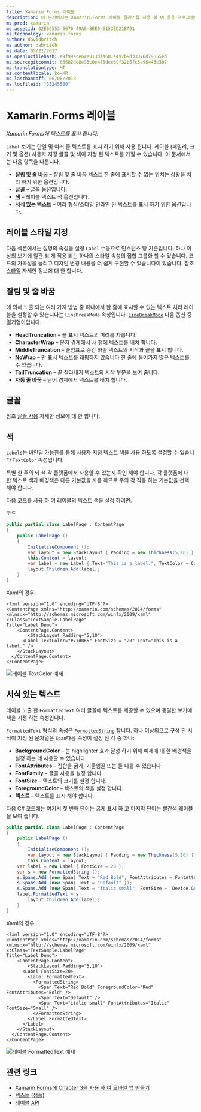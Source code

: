 ```yaml
---
title: Xamarin.Forms 레이블
description: 이 문서에서는 Xamarin.Forms 레이블 클래스를 사용 하 여 응용 프로그램에 단일 및 여러 줄 텍스트를 표시 하는 방법을 설명 합니다.
ms.prod: xamarin
ms.assetid: 02E6C553-5670-49A0-8EE9-5153ED21EA91
ms.technology: xamarin-forms
author: davidbritch
ms.author: dabritch
ms.date: 05/22/2017
ms.openlocfilehash: e9f99ace64e013dfa681e497b9d33376d79555ed
ms.sourcegitcommit: 66682dd8e93c0e4f5dee69f32b5fc5a96443e307
ms.translationtype: MT
ms.contentlocale: ko-KR
ms.lasthandoff: 06/08/2018
ms.locfileid: "35245500"
---
```

# <a name="xamarinforms-label"></a>Xamarin.Forms 레이블

_Xamarin.Forms에 텍스트를 표시 합니다._

`Label` 보기는 단일 및 여러 줄 텍스트를 표시 하기 위해 사용 됩니다. 레이블 (패밀리, 크기 및 옵션) 사용자 지정 글꼴 및 색이 지정 된 텍스트를 가질 수 있습니다. 이 문서에서는 다음 항목을 다룹니다.

- **[잘림 및 줄 바꿈](#Truncation_and_Wrapping)**  &ndash; 잘림 및 줄 바꿈 텍스트 한 줄에 표시할 수 없는 위치는 상황을 처리 하기 위한 옵션입니다.
- **[글꼴](#Font)**  &ndash; 글꼴 옵션입니다.
- **[색](#Color)**  &ndash; 레이블 텍스트 색 옵션입니다.
- **[서식 있는 텍스트](#Formatted_Text)**  &ndash; 여러 형식/스타일 인라인 된 텍스트를 표시 하기 위한 옵션입니다.

## <a name="styling-label"></a>레이블 스타일 지정

다음 섹션에서는 설명의 속성을 설정 `Label` 수동으로 인스턴스 당 기준입니다. 하나 이상의 보기에 일관 되 게 적용 되는 하나의 스타일 속성의 집합 그룹화 할 수 있습니다. 코드의 가독성을 늘리고 디자인 변경 내용을 더 쉽게 구현할 수 있습니다이 있습니다. 참조 [스타일](~/xamarin-forms/user-interface/text/styles.md) 자세한 정보에 대 한 합니다.

<a name="Truncation_and_Wrapping" />

## <a name="truncation-and-wrapping"></a>잘림 및 줄 바꿈

에 의해 노출 되는 여러 가지 방법 중 하나에서 한 줄에 표시할 수 없는 텍스트 처리 레이블을 설정할 수 있습니다는 `LineBreakMode` 속성입니다. [`LineBreakMode`](https://developer.xamarin.com/api/type/Xamarin.Forms.LineBreakMode/) 다음 옵션 중 열거형이입니다.

- **HeadTruncation** &ndash; 끝 표시 텍스트의 머리를 자릅니다.
- **CharacterWrap** &ndash; 문자 경계에서 새 행에 텍스트를 배치 합니다.
- **MiddleTruncation** &ndash; 줄임표로 중간 바꿀 텍스트의 시작과 끝을 표시 합니다.
- **NoWrap** &ndash; 만 표시 텍스트를 래핑하지 않습니다 한 줄에 들어가지 많은 텍스트를 수 있습니다.
- **TailTruncation** &ndash; 끝 잘라내기 텍스트의 시작 부분을 보여 줍니다.
- **자동 줄 바꿈** &ndash; 단어 경계에서 텍스트를 배치 합니다.

## <a name="font"></a>글꼴

참조 [글꼴 사용](~/xamarin-forms/user-interface/text/fonts.md) 자세한 정보에 대 한 합니다.

## <a name="color"></a>색

`Label`s는 바인딩 가능한를 통해 사용자 지정 텍스트 색을 사용 하도록 설정할 수 있습니다 `TextColor` 속성입니다.

특별 한 주의 되 색 각 플랫폼에서 사용할 수 있는지 확인 해야 합니다. 각 플랫폼에 대 한 텍스트 색과 배경색은 다른 기본값을 사용 하므로 주의 각 작동 하는 기본값을 선택 해야 합니다.

다음 코드를 사용 하 여 레이블의 텍스트 색을 설정 하려면:

코드

```csharp
public partial class LabelPage : ContentPage
{
    public LabelPage ()
    {
        InitializeComponent ();
        var layout = new StackLayout { Padding = new Thickness(5,10) };
        this.Content = layout;
        var label = new Label { Text="This is a label.", TextColor = Color.FromHex("#77d065"), FontSize = 20 };
        layout.Children.Add(label);
    }
}
```

Xaml의 경우:

```xaml
<?xml version="1.0" encoding="UTF-8"?>
<ContentPage xmlns="http://xamarin.com/schemas/2014/forms"
xmlns:x="http://schemas.microsoft.com/winfx/2009/xaml"
x:Class="TextSample.LabelPage"
Title="Label Demo">
    <ContentPage.Content>
        <StackLayout Padding="5,10">
      <Label TextColor="#77d065" FontSize = "20" Text="This is a label." />
    </StackLayout>
  </ContentPage.Content>
</ContentPage>
```

![](label-images/textcolor.png "레이블 TextColor 예제")

<a name="Formatted_Text" />

## <a name="formatted-text"></a>서식 있는 텍스트

레이블 노출 한 `FormattedText` 여러 글꼴에 텍스트를 제공할 수 있으며 동일한 보기에 색을 지정 하는 속성입니다.

`FormattedText` 형식의 속성은 [ `FormattedString` ](https://developer.xamarin.com/api/type/Xamarin.Forms.FormattedString/)합니다. 하나 이상의으로 구성 된 서식이 지정 된 문자열은 `Span`다음 속성이 설정 된 각 중 하나:

- **BackgroundColor** &ndash; 는 highlighter 효과 달성 하기 위해 예제에 대 한 배경색을 설정 하는 데 사용할 수 있습니다.
- **FontAttributes** &ndash; 집합을 굵게, 기울임꼴 또는 둘 다를 수 있습니다.
- **FontFamily** &ndash; 글꼴 사용을 설정 합니다.
- **FontSize** &ndash; 텍스트의 크기를 설정 합니다.
- **ForegroundColor** &ndash; 텍스트의 색을 설정 합니다.
- **텍스트** &ndash; 텍스트를 표시 해야 합니다.

다음 C# 코드에는 여기서 첫 번째 단어는 굵게 표시 하 고 마지막 단어는 빨간색 레이블을 보여 줍니다.

```csharp
public partial class LabelPage : ContentPage
{
    public LabelPage ()
    {
        InitializeComponent ();
        var layout = new StackLayout { Padding = new Thickness(5,10) };
        this.Content = layout;
    var label = new Label { FontSize = 20 };
    var s = new FormattedString ();
    s.Spans.Add (new Span{ Text = "Red Bold", FontAttributes = FontAttributes.Bold });
    s.Spans.Add (new Span{ Text = "Default" });
    s.Spans.Add (new Span{ Text = "italic small", FontSize =  Device.GetNamedSize(NamedSize.Small, typeof(Label)), FontAttributes = FontAttributes.Italic});
    label.FormattedText = s;
        layout.Children.Add(label);
    }
}
```

Xaml의 경우:

```xaml
<?xml version="1.0" encoding="UTF-8"?>
<ContentPage xmlns="http://xamarin.com/schemas/2014/forms"
xmlns:x="http://schemas.microsoft.com/winfx/2009/xaml"
x:Class="TextSample.LabelPage"
Title="Label Demo">
    <ContentPage.Content>
        <StackLayout Padding="5,10">
      <Label FontSize=20>
        <Label.FormattedText>
          <FormattedString>
            <Span Text="Red Bold" ForegroundColor="Red" FontAttributes="Bold" />
            <Span Text="Default" />
            <Span Text="italic small" FontAttributes="Italic" FontSize="Small" />
          </FormattedString>
        </Label.FormattedText>
      </Label>
    </StackLayout>
  </ContentPage.Content>
</ContentPage>
```

![](label-images/formattedtext.png "레이블 FormattedText 예제")


## <a name="related-links"></a>관련 링크

- [Xamarin.Forms에 Chapter 3을 사용 하 여 모바일 앱 만들기](https://developer.xamarin.com/r/xamarin-forms/book/chapter03.pdf)
- [텍스트 (샘플)](https://developer.xamarin.com/samples/xamarin-forms/UserInterface/Text)
- [레이블 API](https://developer.xamarin.com/api/type/Xamarin.Forms.Label/)
